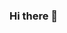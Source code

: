 ### Hi there 👋

<!--
**MakeYourDSGame/MakeYourDSGame** is a ✨ _special_ ✨ repository because its `README.md` (this file) appears on your GitHub profile.

Here are some ideas to get you started:

- I am making [DS Virtual Pet](https://github.com/MakeYourDSGame/DS-Virtual-Pet/)
- I'm learning DS game development.
- I need help with background collision.
- You can reach me via Discord: PizzaManUsedToBe#6465
